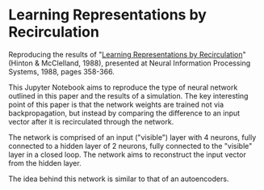 # Learning Representations by Recirculation

Reproducing the results of "[Learning Representations by Recirculation](https://papers.nips.cc/paper/78-learning-representations-by-recirculation.pdf)" (Hinton &amp; McClelland, 1988), presented at Neural Information Processing Systems, 1988, pages 358-366.

This Jupyter Notebook aims to reproduce the type of neural network outlined in this paper and the results of a simulation. The key interesting point of this paper is that the network weights are trained not via backpropagation, but instead by comparing the difference to an input vector after it is recirculated through the network.

The network is comprised of an input ("visible") layer with 4 neurons, fully connected to a hidden layer of 2 neurons, fully connected to the "visible" layer in a closed loop. The network aims to reconstruct the input vector from the hidden layer.

The idea behind this network is similar to that of an autoencoders.
